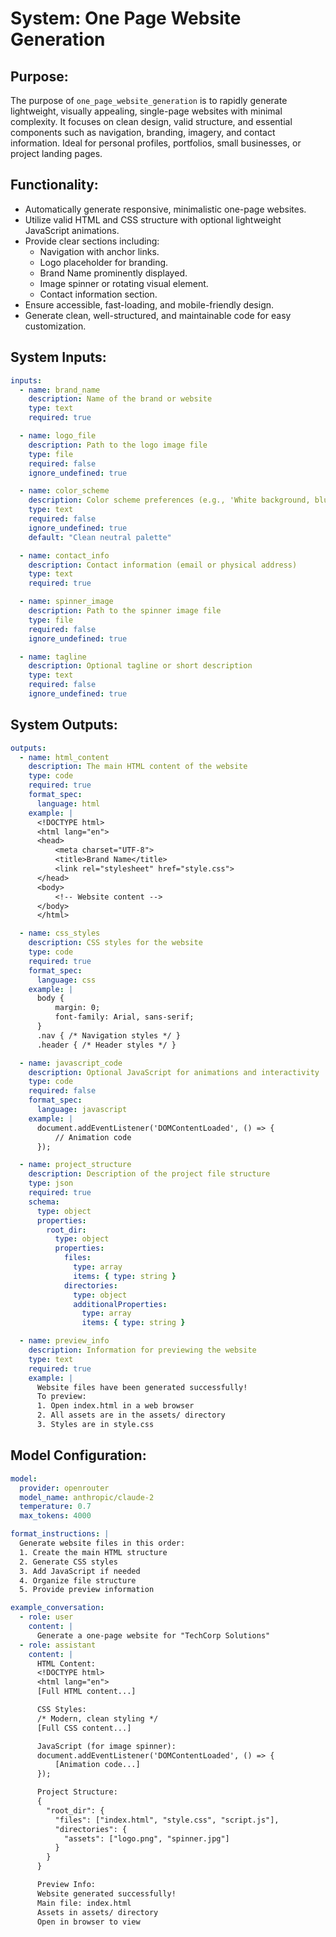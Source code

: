 # System: One Page Website Generation

## Purpose:

The purpose of `one_page_website_generation` is to rapidly generate lightweight, visually appealing, single-page websites with minimal complexity. It focuses on clean design, valid structure, and essential components such as navigation, branding, imagery, and contact information. Ideal for personal profiles, portfolios, small businesses, or project landing pages.

## Functionality:

* Automatically generate responsive, minimalistic one-page websites.
* Utilize valid HTML and CSS structure with optional lightweight JavaScript animations.
* Provide clear sections including:
  * Navigation with anchor links.
  * Logo placeholder for branding.
  * Brand Name prominently displayed.
  * Image spinner or rotating visual element.
  * Contact information section.
* Ensure accessible, fast-loading, and mobile-friendly design.
* Generate clean, well-structured, and maintainable code for easy customization.

## System Inputs:

```yaml
inputs:
  - name: brand_name
    description: Name of the brand or website
    type: text
    required: true

  - name: logo_file
    description: Path to the logo image file
    type: file
    required: false
    ignore_undefined: true

  - name: color_scheme
    description: Color scheme preferences (e.g., 'White background, blue accents')
    type: text
    required: false
    ignore_undefined: true
    default: "Clean neutral palette"

  - name: contact_info
    description: Contact information (email or physical address)
    type: text
    required: true

  - name: spinner_image
    description: Path to the spinner image file
    type: file
    required: false
    ignore_undefined: true

  - name: tagline
    description: Optional tagline or short description
    type: text
    required: false
    ignore_undefined: true
```

## System Outputs:

```yaml
outputs:
  - name: html_content
    description: The main HTML content of the website
    type: code
    required: true
    format_spec:
      language: html
    example: |
      <!DOCTYPE html>
      <html lang="en">
      <head>
          <meta charset="UTF-8">
          <title>Brand Name</title>
          <link rel="stylesheet" href="style.css">
      </head>
      <body>
          <!-- Website content -->
      </body>
      </html>

  - name: css_styles
    description: CSS styles for the website
    type: code
    required: true
    format_spec:
      language: css
    example: |
      body {
          margin: 0;
          font-family: Arial, sans-serif;
      }
      .nav { /* Navigation styles */ }
      .header { /* Header styles */ }

  - name: javascript_code
    description: Optional JavaScript for animations and interactivity
    type: code
    required: false
    format_spec:
      language: javascript
    example: |
      document.addEventListener('DOMContentLoaded', () => {
          // Animation code
      });

  - name: project_structure
    description: Description of the project file structure
    type: json
    required: true
    schema:
      type: object
      properties:
        root_dir:
          type: object
          properties:
            files:
              type: array
              items: { type: string }
            directories:
              type: object
              additionalProperties:
                type: array
                items: { type: string }

  - name: preview_info
    description: Information for previewing the website
    type: text
    required: true
    example: |
      Website files have been generated successfully!
      To preview:
      1. Open index.html in a web browser
      2. All assets are in the assets/ directory
      3. Styles are in style.css
```

## Model Configuration:

```yaml
model:
  provider: openrouter
  model_name: anthropic/claude-2
  temperature: 0.7
  max_tokens: 4000

format_instructions: |
  Generate website files in this order:
  1. Create the main HTML structure
  2. Generate CSS styles
  3. Add JavaScript if needed
  4. Organize file structure
  5. Provide preview information

example_conversation:
  - role: user
    content: |
      Generate a one-page website for "TechCorp Solutions"
  - role: assistant
    content: |
      HTML Content:
      <!DOCTYPE html>
      <html lang="en">
      [Full HTML content...]

      CSS Styles:
      /* Modern, clean styling */
      [Full CSS content...]

      JavaScript (for image spinner):
      document.addEventListener('DOMContentLoaded', () => {
          [Animation code...]
      });

      Project Structure:
      {
        "root_dir": {
          "files": ["index.html", "style.css", "script.js"],
          "directories": {
            "assets": ["logo.png", "spinner.jpg"]
          }
        }
      }

      Preview Info:
      Website generated successfully!
      Main file: index.html
      Assets in assets/ directory
      Open in browser to view
